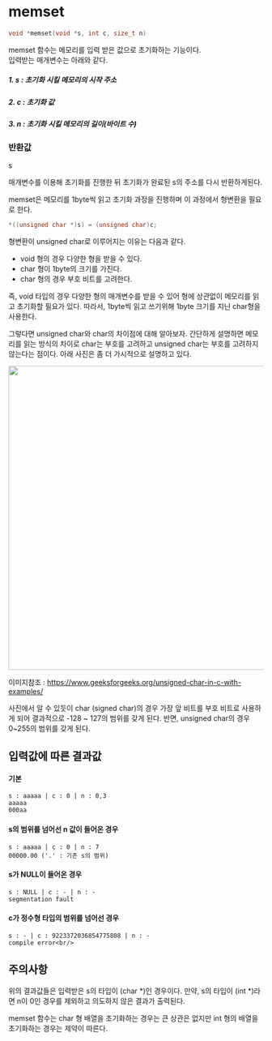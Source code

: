 # memset
```c
void *memset(void *s, int c, size_t n)
```

memset 함수는 메모리를 입력 받은 값으로 초기화하는 기능이다.<br/>
입력받는 매개변수는 아래와 같다.<br/>

##### 1. s : 초기화 시킬 메모리의 시작 주소
##### 2. c : 초기화 값
##### 3. n : 초기화 시킬 메모리의 길이(바이트 수)

### 반환값
s<br/>

매개변수를 이용해 초기화를 진행한 뒤 초기화가 완료된 s의 주소를 다시 반환하게된다.<br/>

memset은 메모리를 1byte씩 읽고 초기화 과정을 진행하며 이 과정에서 형변환을 필요로 한다.
```c
*((unsigned char *)s) = (unsigned char)c;
```
형변환이 unsigned char로 이루어지는 이유는 다음과 같다.

- void 형의 경우 다양한 형을 받을 수 있다.
- char 형이 1byte의 크기를 가진다.
- char 형의 경우 부호 비트를 고려한다.

즉, void 타입의 경우 다양한 형의 매개변수를 받을 수 있어 형에 상관없이 메모리를 읽고 초기화할 필요가 있다. 따라서, 1byte씩 읽고 쓰기위해 1byte 크기를 지닌 char형을 사용한다.

그렇다면 unsigned char와 char의 차이점에 대해 알아보자. 간단하게 설명하면 메모리를 읽는 방식의 차이로 char는 부호를 고려하고 unsigned char는 부호를 고려하지 않는다는 점이다. 아래 사진은 좀 더 가시적으로 설명하고 있다.<br/>
<p align="center">
  <img src = "https://user-images.githubusercontent.com/48250370/103212492-3e834880-494e-11eb-8f03-836c4b3e3489.png" width="600">
</p>

이미지참조 : https://www.geeksforgeeks.org/unsigned-char-in-c-with-examples/<br/>

사진에서 알 수 있듯이 char (signed char)의 경우 가장 앞 비트를 부호 비트로 사용하게 되어 결과적으로 -128 ~ 127의 범위를 갖게 된다. 반면, unsigned char의 경우 0~255의 범위를 갖게 된다.

## 입력값에 따른 결과값
#### 기본
```
s : aaaaa | c : 0 | n : 0,3
aaaaa
000aa
```
#### s의 범위를 넘어선 n 값이 들어온 경우
```
s : aaaaa | c : 0 | n : 7
00000.00 ('.' : 기존 s의 범위)
```
#### s가 NULL이 들어온 경우
```
s : NULL | c : - | n : -
segmentation fault
```
#### c가 정수형 타입의 범위를 넘어선 경우
```
s : - | c : 9223372036854775808 | n : -
compile error<br/>
```
## 주의사항
위의 결과값들은 입력받은 s의 타입이 (char &#42;)인 경우이다. 만약, s의 타입이 (int &#42;)라면 n이 0인 경우를 제외하고 의도하지 않은 결과가 출력된다.<br/>

memset 함수는 char 형 배열을 초기화하는 경우는 큰 상관은 없지만 int 형의 배열을 초기화하는 경우는 제약이 따른다.<br/>

